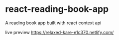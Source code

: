 # react-reading-book-app

A reading book app built with react context api

live preview https://relaxed-kare-e1c370.netlify.com/
